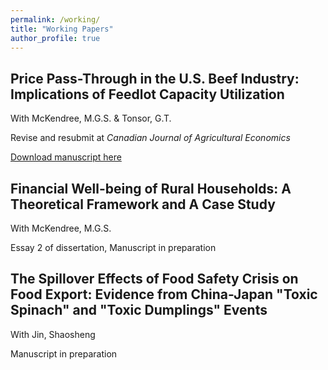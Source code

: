 ```yaml
---
permalink: /working/
title: "Working Papers"
author_profile: true
---
```


## Price Pass-Through in the U.S. Beef Industry: Implications of Feedlot Capacity Utilization
With McKendree, M.G.S. & Tonsor, G.T.

Revise and resubmit at *Canadian Journal of Agricultural Economics*

[Download manuscript here](http://academicpages.github.io/files/paper1.pdf)

## Financial Well-being of Rural Households: A Theoretical Framework and A Case Study
With McKendree, M.G.S.

Essay 2 of dissertation, Manuscript in preparation


## The Spillover Effects of Food Safety Crisis on Food Export: Evidence from China-Japan "Toxic Spinach" and "Toxic Dumplings" Events
With Jin, Shaosheng

Manuscript in preparation



